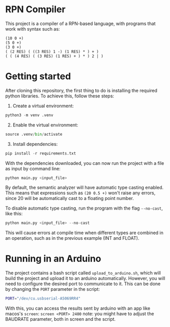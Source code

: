 # RPN Compiler

This project is a compiler of a RPN-based language, with programs that work with syntax such as:

```
(10 0 +)
(5 0 +)
(3 0 +)
( (2 RES) ( ((3 RES) 1 -) (1 RES) * ) + )
( ( (4 RES) ( (3 RES) (1 RES) + ) * ) 2 | )
```

# Getting started

After cloning this repository, the first thing to do is installing the required python libraries. To achieve this, follow these steps:

1. Create a virtual environment:
```python
python3 -m venv .venv
```

2. Enable the virtual environment:
```python
source .venv/bin/activate
```

3. Install dependencies:
```python
pip install -r requirements.txt
```

With the dependencies downloaded, you can now run the project with a file as input by command line:
```python
python main.py <input_file>
```

By default, the semantic analyzer will have automatic type casting enabled. This means that expressions such as `(20 0.5 +)` won't raise any errors, since 20 will be automatically cast to a floating point number.

To disable automatic type casting, run the program with the flag `--no-cast`, like this:
```python
python main.py <input_file> --no-cast
```

This will cause errors at compile time when different types are combined in an operation, such as in the previous example (INT and FLOAT).

# Running in an Arduino

The project contains a bash script called `upload_to_arduino.sh`, which will build the project and upload it to an arduino automatically. However, you will need to configure the desired port to communicate to it. This can be done by changing the `PORT` parameter in the script:
```bash
PORT="/dev/cu.usbserial-A5069RR4"
```

With this, you can access the results sent by arduino with an app like macos's `screen`:
`screen <PORT> 2400`
note: you might have to adjust the BAUDRATE parameter, both in screen and the script.
